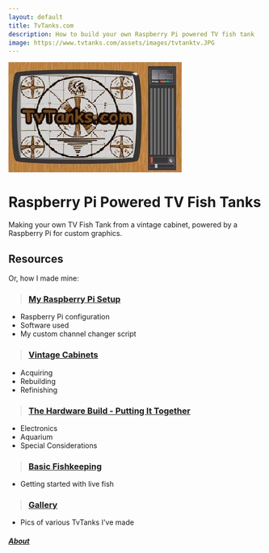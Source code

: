 ```yaml
---
layout: default
title: TvTanks.com
description: How to build your own Raspberry Pi powered TV fish tank
image: https://www.tvtanks.com/assets/images/tvtanktv.JPG
---
```


<!-- <script async src="https://api.countapi.xyz/hit/tvtanks.com/visits?callback=cb"></script> -->

![TvTanks.com Logo](/assets/images/tvtanktv.JPG)

# Raspberry Pi Powered TV Fish Tanks

Making your own TV Fish Tank from a vintage cabinet, powered by a Raspberry Pi for custom graphics.

## Resources

Or, how I made mine:

> ### [My Raspberry Pi Setup](/pages/raspberry-pi.md)

- Raspberry Pi configuration
- Software used
- My custom channel changer script

> ### [Vintage Cabinets](/pages/vintage-cabinets.md)

- Acquiring
- Rebuilding
- Refinishing

> ### [The Hardware Build - Putting It Together](/pages/hardware.md)

- Electronics
- Aquarium
- Special Considerations

> ### [Basic Fishkeeping](/pages/fish.md)

- Getting started with live fish

> ### [Gallery](/pages/gallery.md)

- Pics of various TvTanks I've made

##### [About](/pages/about.md)

<script src="https://utteranc.es/client.js"
        repo="martinvicknair/tvtanks.com"
        issue-term="pathname"
        theme="github-light"
        crossorigin="anonymous"
        async>
</script>

<!-- <div id="visits">..</div>

<script>function cb(response) {document.getElementById('visits').innerText = response.value;}</script> -->
